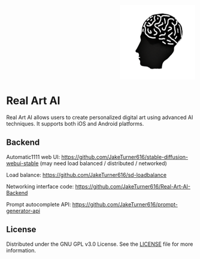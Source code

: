 <div style="display: flex; align-items: flex-start;">
  <div style="flex: 1;">
  </div>
  <div>
    <a href="https://github.com/JakeTurner616/Real-Art-AI/">
      <img align="right" width="200" height="200" src="https://github.com/JakeTurner616/Real-Art-AI/blob/main/assets/icons/brain.png?raw=true">
    </a>
  </div>
</div>

# Real Art AI

Real Art AI allows users to create personalized digital art using advanced AI techniques. It supports both iOS and Android platforms.


## Backend
Automatic1111 web UI: https://github.com/JakeTurner616/stable-diffusion-webui-stable (may need load balanced / distributed / networked)

Load balance: https://github.com/JakeTurner616/sd-loadbalance

Networking interface code: https://github.com/JakeTurner616/Real-Art-AI-Backend

Prompt autocomplete API: https://github.com/JakeTurner616/prompt-generator-api


## License
Distributed under the GNU GPL v3.0 License. See the [LICENSE](https://github.com/JakeTurner616/Real-Art-AI/blob/main/LICENSE) file for more information.

